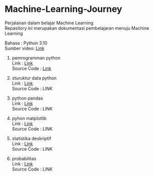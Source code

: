 # Machine-Learning-Journey
Perjalanan dalam belajar Machine Learning<br/>
Repasitory ini merupakan dokumentasi pembelajaran menuju Machine Learning

Bahasa : Python 3.10<br/>
Sumber video: [Link](https://www.youtube.com/c/IndonesiaBelajarKomputer)

1. pemrogramman python<br/>
Link : [Link](https://www.youtube.com/playlist?list=PL2O3HdJI4voGzh8BtjRcm_7-O-AsT3TMm)<br/>
Source Code : [Link](https://github.com/oktaspc/Machine-Learning-Journey/tree/main/pythonic-source-code)

2. sturuktur data python<br/>
Link : [Link](https://www.youtube.com/watch?v=Sa-cnoUkNbU&list=PL2O3HdJI4voEOEB5ecXtCTayzXSB8b3KZ)<br/>
Source Code : LINK

3. python pandas<br/>
Link : [Link](https://www.youtube.com/watch?v=RTxNv6ngTSc&list=PL2O3HdJI4voGdD_9xhVCTBoDTDNHpajm5)<br/>
Source Code : LINK

4. pyhon matplotlib<br/>
Link : [Link](https://www.youtube.com/playlist?list=PL2O3HdJI4voHrfoMFvkDeblmjarDN8nC8)<br/>
Source Code : LINK

5. statistika deskriptif<br/>
Link : [Link](https://www.youtube.com/watch?v=el7Ezn9PpWU&list=PL2O3HdJI4voGM2gNYekQcUhjGRXbahMEd)<br/>
Source Code : LINK

6. probabilitas<br/>
Link : [Link](https://www.youtube.com/playlist?list=PL2O3HdJI4voHDdTtwsGZ60uSPyYHB6KHb)<br/>
Source Code : LINK
